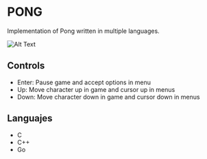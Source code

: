 # PONG

Implementation of Pong written in multiple languages.

![Alt Text](https://media.giphy.com/media/ZbgFO5zqDrj26iJJBP/giphy.gif)


## Controls

* Enter: Pause game and accept options in menu
* Up: Move character up in game and cursor up in menus
* Down: Move character down in game and cursor down in menus

## Languajes

* C
* C++
* Go


